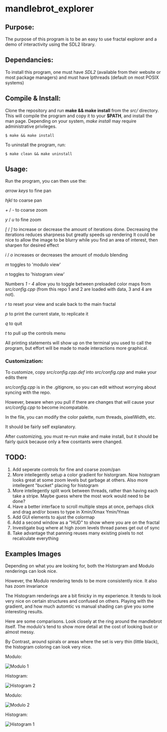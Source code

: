 # mandlebrot_explorer

## Purpose:
The purpose of this program is to be an easy to use fractal explorer and a demo of interactivity using the SDL2 library.

## Dependancies:
To install this program, one must have *SDL2* (available from their website or most package managers) and must have lpthreads (default on most POSIX systems)

## Compile & Install:
Clone the repository and run **make && make install** from the *src/* directory. 
This will compile the program and copy it to your **$PATH**, and install the man page.
Depending on your system, *make install* may require administrative privileges.


    $ make && make install

To uninstall the program, run:

    $ make clean && make uninstall

## Usage:

Run the program, you can then use the:

*arrow keys* to fine pan 

*hjkl*       to coarse pan

*+* / *-*    to coarse zoom

*y* / *u*    to fine zoom

*[* / *]* to increase or decrease the amount of iterations done. Decreasing the iterations reduces sharpness but greatly speeds up rendering
It could be nice to allow the image to be blurry while you find an area of interest, then sharpen for desired effect

*i* / *o* increases or decreases the amount of modulo blending

*m* toggles to 'modulo view'

*n* toggles to 'histogram view'

Numbers *1 - 4* allow you to toggle between preloaded color maps from *src/config.cpp* (from this repo
1 and 2 are loaded with data, 3 and 4 are not).

*r* to reset your view and scale back to the main fractal

*p* to print the current state, to replicate it

*q* to quit

*t* to pull up the controls menu

All printing statements will show up on the terminal you used to call the program, but effort
will be made to made interactions more graphical.

### Customization:

To customize, copy *src/config.cpp.def* into *src/config.cpp* and make your edits there

*src/config.cpp* is in the .gitignore, so you can edit without worrying about syncing with the repo.

However, beware when you pull if there are changes that will cause your *src/config.cpp* to become incompatable.

In the file, you can modify the color palette, num threads, pixelWidth, etc.

It should be fairly self explanatory.

After customizing, you must re-run make and make install, but it should be fairly quick because only a few cosntants were changed.

##  TODO:

1)  Add seperate controls for fine and coarse zoom/pan
2)  More intellegently setup a color gradient for historgram. Now histogram looks great at some zoom 
    levels but garbage at others. Also more intellegent "bucket" placing for histogram
3)  More intellegently split work between threads, rather than having each take a stripe.
    Maybe guess where the most work would need to be done?
4)  Have a better interface to scroll multiple steps at once, 
    perhaps click and drag and/or boxes to type in Xmin/Xmax Ymin/Ymax
5)  Add GUI elements to ajust the colormap
6)  Add a second window as a "HUD" to show where you are on the fractal
7)  Investigate bug where at high zoom levels thread panes get out of sync
8)  Take advantage that panning reuses many existing pixels to not recalculate everything

## Examples Images

Depending on what you are looking for, both the Historgram and Modulo renderings can look nice.

However, the Modulo rendering tends to be more consistently nice. It also has zoom invariance

The Histogram renderings are a bit finicky in my experience. It tends to look very nice on certain structures and
confused on others. Playing with the gradient, and how much automtic vs manual shading can give you some interesting results.

Here are some comparisons. Look closely at the ring around the mandlebrot itself. The modulo's tend to show more detail 
at the cost of looking bust or almost messy.

By Contrast, around spirals or areas where the set is very thin (little black), the histogram coloring can look very nice.

Modulo:

![Modulo 1]( /screenshots/modulo1.png?raw=true) 

Histogram:

![Histogram 2](/screenshots/histogram2.png?raw=true)

Modulo:

![Modulo 2](/screenshots/modulo2.png?raw=true)

Histogram:

![Histogram 1]( /screenshots/histogram1.png?raw=true) 